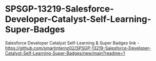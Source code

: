 # SPSGP-13219-Salesforce-Developer-Catalyst-Self-Learning-Super-Badges
Salesforce Developer Catalyst Self-Learning &amp; Super Badges
link - https://github.com/smartinternz02/SPSGP-13219-Salesforce-Developer-Catalyst-Self-Learning-Super-Badges/new/main?readme=1
